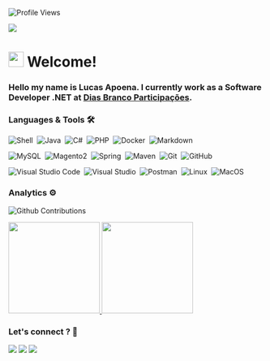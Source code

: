 
![Profile Views](http://estruyf-github.azurewebsites.net/api/VisitorHit?user=lucasapoena&repo=lucasapoena&countColorcountColor)

![](https://user-images.githubusercontent.com/135553/106216213-6960f680-61b1-11eb-8f89-3caa72b129a2.gif)

<h1><img src="https://emojis.slackmojis.com/emojis/images/1531849430/4246/blob-sunglasses.gif?1531849430" width="30"/> Welcome! </h1>



### Hello my name is Lucas Apoena. I currently work as a Software Developer .NET at [Dias Branco Participações](http://www.dibra.com.br).

### Languages & Tools 🛠
![Shell](https://img.shields.io/badge/-Shell-05122A?style=flat&logo=shell)&nbsp;
![Java](https://img.shields.io/badge/-Java-05122A?style=flat&logo=Java&logoColor=FFA518)&nbsp;
![C#](https://img.shields.io/badge/-C%23-05122A?style=flat&logo=.net)&nbsp;
![PHP](https://img.shields.io/badge/-PHP-05122A?style=flat&logo=php&logoColor=7B68EE)&nbsp;
![Docker](https://img.shields.io/badge/-Docker-05122A?style=flat&logo=docker)&nbsp;
![Markdown](https://img.shields.io/badge/-Markdown-05122A?style=flat&logo=markdown)&nbsp;

![MySQL](https://img.shields.io/badge/-MySQL-05122A?style=flat&logo=mysql)&nbsp;
![Magento2](https://img.shields.io/badge/-Magento2-05122A?style=flat&logo=magento)&nbsp;
![Spring](https://img.shields.io/badge/-Spring-05122A?style=flat&logo=spring&logoColor=092E20)&nbsp;
![Maven](https://img.shields.io/badge/-Maven-05122A?style=flat&logo=apache-maven&logoColor=092E20)&nbsp;
![Git](https://img.shields.io/badge/-Git-05122A?style=flat&logo=git)&nbsp;
![GitHub](https://img.shields.io/badge/-GitHub-05122A?style=flat&logo=github)&nbsp;

![Visual Studio Code](https://img.shields.io/badge/-Visual%20Studio%20Code-05122A?style=flat&logo=visual-studio-code&logoColor=007ACC)&nbsp;
![Visual Studio](https://img.shields.io/badge/-Visual%20Studio-05122A?style=flat&logo=visual-studio&logoColor=BA55D3)&nbsp;
![Postman](https://img.shields.io/badge/-Postman-05122A?style=flat&logo=postman)&nbsp;
![Linux](https://img.shields.io/badge/-Linux-05122A?style=flat&logo=linux)&nbsp;
![MacOS](https://img.shields.io/badge/-MacOS-05122A?style=flat&logo=apple)&nbsp;



### Analytics ⚙️

![Github Contributions](https://github-readme-streak-stats.herokuapp.com/?user=lucasapoena&hide_border=true)


<p align="left">
<a href="https://github.com/lucasapoena">
  <img height="180em" src="https://github-readme-stats.vercel.app/api/?username=lucasapoena&count_private=true&show_icons=true"/>
  <img height="180em" src="https://github-readme-stats-eight-theta.vercel.app/api/top-langs/?username=lucasapoena&layout=compact&langs_count=8"/>
</a>
</p>

### Let's connect ? 🤝

<p align="left">
    <a href="https://www.linkedin.com/in/lucasapoena/"><img src="https://img.shields.io/badge/-lucasapoena-0077B5?style=flat&logo=Linkedin&logoColor=white"/></a>
    <a href="https://medium.com/@lucasapoena"><img src="https://img.shields.io/badge/-@lucasapoena-%2312100E?style=flat&logo=medium&logoColor=white"/></a>
    <a href="mailto:contato@lucasapoena.eti.br"><img src="https://img.shields.io/badge/-contato@lucasapoena.eti.br-D14836?style=flat&logo=Gmail&logoColor=white"/></a>
</p>

